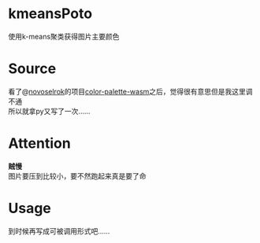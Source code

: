 # kmeansPoto
使用k-means聚类获得图片主要颜色

# Source
看了@[novoselrok]的项目[color-palette-wasm]之后，觉得很有意思但是我这里调不通<br>所以就拿py又写了一次……

# Attention
<strong>贼慢</strong><br>图片要压到比较小，要不然跑起来真是要了命

# Usage
到时候再写成可被调用形式吧……

[novoselrok]:https://github.com/novoselrok
[color-palette-wasm]:https://github.com/novoselrok/color-palette-wasm
